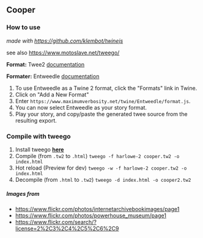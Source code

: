 ## Cooper

### How to use

*made with https://github.com/klembot/twinejs*

see also https://www.motoslave.net/tweego/

**Format:** Twee2 [documentation](https://dan-q.github.io/twee2/index.html)

**Formater:** Entweedle [documentation](https://www.maximumverbosity.net/twine/Entweedle/)
1. To use Entweedle as a Twine 2 format, click the "Formats" link in Twine. 
2. Click on "Add a New Format"
3. Enter `https://www.maximumverbosity.net/twine/Entweedle/format.js`. 
4. You can now select Entweedle as your story format. 
5. Play your story, and copy/paste the generated twee source from the resulting export. 

### Compile with tweego

1. Install tweego **[here](https://www.motoslave.net/tweego/)**
2. Compile (from `.tw2` to `.html`) ```tweego -f harlowe-2 cooper.tw2 -o index.html```
3. Hot reload (Preview for dev) ```tweego -w -f harlowe-2 cooper.tw2 -o index.html```
4. Decompile (from `.html` to `.tw2`) ```tweego -d index.html -o cooper2.tw2```

##### Images from

* https://www.flickr.com/photos/internetarchivebookimages/page1
* https://www.flickr.com/photos/powerhouse_museum/page1
* https://www.flickr.com/search/?license=2%2C3%2C4%2C5%2C6%2C9
